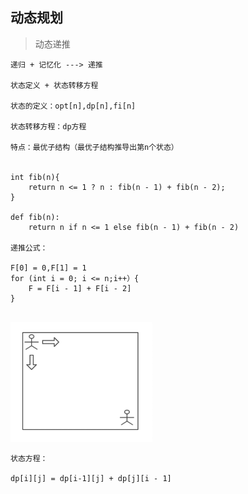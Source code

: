 ## 动态规划

> 动态递推

```
递归 + 记忆化 ---> 递推

状态定义 + 状态转移方程 

状态的定义：opt[n],dp[n],fi[n]

状态转移方程：dp方程

特点：最优子结构（最优子结构推导出第n个状态）


int fib(n){
    return n <= 1 ? n : fib(n - 1) + fib(n - 2);
}

def fib(n):
    return n if n <= 1 else fib(n - 1) + fib(n - 2)
    
递推公式：

F[0] = 0,F[1] = 1
for (int i = 0; i <= n;i++）{
    F = F[i - 1] + F[i - 2]
}


```

<img src="image/dp_01.jpg" width="45%" />

```
状态方程：

dp[i][j] = dp[i-1][j] + dp[j][i - 1]

```

